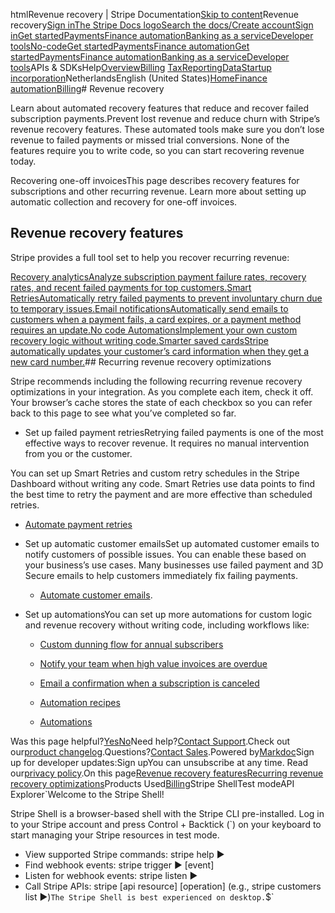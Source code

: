 htmlRevenue recovery | Stripe Documentation[Skip to content](#main-content)Revenue recovery[Sign in](https://dashboard.stripe.com/login?redirect=https%3A%2F%2Fdocs.stripe.com%2Fbilling%2Frevenue-recovery)[The Stripe Docs logo](/)[Search the docs/](#)[Create account](https://dashboard.stripe.com/register/billing)[Sign in](https://dashboard.stripe.com/login?redirect=https%3A%2F%2Fdocs.stripe.com%2Fbilling%2Frevenue-recovery)[Get started](/get-started)[Payments](/payments)[Finance automation](/finance-automation)[Banking as a service](/financial-services)[Developer tools](/development)[No-code](/no-code)[Get started](/get-started)[Payments](/payments)[Finance automation](/finance-automation)[](#)[Get started](/get-started)[Payments](/payments)[Finance automation](/finance-automation)[Banking as a service](/financial-services)[Developer tools](/development)[](#)APIs & SDKsHelp[Overview](/docs/finance-automation)[Billing](#)
[Tax](#)[Reporting](#)[Data](#)[Startup incorporation](#)NetherlandsEnglish (United States)[](#)[](#)[Home](/docs)[Finance automation](/docs/finance-automation)[Billing](/docs/billing)# Revenue recovery

Learn about automated recovery features that reduce and recover failed subscription payments.Prevent lost revenue and reduce churn with Stripe’s revenue recovery features. These automated tools make sure you don’t lose revenue to failed payments or missed trial conversions. None of the features require you to write code, so you can start recovering revenue today.

Recovering one-off invoicesThis page describes recovery features for subscriptions and other recurring revenue. Learn more about setting up automatic collection and recovery for one-off invoices.

## Revenue recovery features

Stripe provides a full tool set to help you recover recurring revenue:

[Recovery analyticsAnalyze subscription payment failure rates, recovery rates, and recent failed payments for top customers.](/billing/revenue-recovery/recovery-analytics)[Smart RetriesAutomatically retry failed payments to prevent involuntary churn due to temporary issues.](/billing/revenue-recovery/smart-retries)[Email notificationsAutomatically send emails to customers when a payment fails, a card expires, or a payment method requires an update.](/billing/revenue-recovery/customer-emails)[No code AutomationsImplement your own custom recovery logic without writing code.](/billing/revenue-recovery/automations)[Smarter saved cardsStripe automatically updates your customer’s card information when they get a new card number.](/billing/revenue-recovery/smarter-saved-cards)## Recurring revenue recovery optimizations

Stripe recommends including the following recurring revenue recovery optimizations in your integration. As you complete each item, check it off. Your browser’s cache stores the state of each checkbox so you can refer back to this page to see what you’ve completed so far.

- Set up failed payment retriesRetrying failed payments is one of the most effective ways to recover revenue. It requires no manual intervention from you or the customer.

You can set up Smart Retries and custom retry schedules in the Stripe Dashboard without writing any code. Smart Retries use data points to find the best time to retry the payment and are more effective than scheduled retries.

  - [Automate payment retries](/billing/revenue-recovery/smart-retries)


- Set up automatic customer emailsSet up automated customer emails to notify customers of possible issues. You can enable these based on your business’s use cases. Many businesses use failed payment and 3D Secure emails to help customers immediately fix failing payments.

  - [Automate customer emails](/billing/revenue-recovery/customer-emails).


- Set up automationsYou can set up more automations for custom logic and revenue recovery without writing code, including workflows like:

  - [Custom dunning flow for annual subscribers](/billing/revenue-recovery/automation-recipes#custom-dunning-flow)
  - [Notify your team when high value invoices are overdue](/billing/revenue-recovery/automation-recipes#invoice-overdue-notifications)
  - [Email a confirmation when a subscription is canceled](/billing/revenue-recovery/automation-recipes#subscription-cancellation-confirmation)

  - [Automation recipes](/billing/revenue-recovery/automation-recipes)
  - [Automations](/billing/revenue-recovery/automations)



Was this page helpful?[Yes](#)[No](#)Need help?[Contact Support](https://support.stripe.com/).Check out our[product changelog](https://stripe.com/blog/changelog).Questions?[Contact Sales](https://stripe.com/contact/sales).Powered by[Markdoc](https://markdoc.dev)Sign up for developer updates:Sign upYou can unsubscribe at any time. Read our[privacy policy](https://stripe.com/privacy).On this page[Revenue recovery features](#revenue-recovery-features)[Recurring revenue recovery optimizations](#recurring-revenue-recovery-optimizations)Products Used[Billing](/billing)Stripe ShellTest modeAPI Explorer[](https://stripe.com/docs/stripe-cli#install)`Welcome to the Stripe Shell!

Stripe Shell is a browser-based shell with the Stripe CLI pre-installed. Log in to your
Stripe account and press Control + Backtick (`) on your keyboard to start managing your Stripe
resources in test mode.

- View supported Stripe commands: stripe help ▶️
- Find webhook events: stripe trigger ▶️ [event]
- Listen for webhook events: stripe listen ▶
- Call Stripe APIs: stripe [api resource] [operation] (e.g., stripe customers list ▶️)`The Stripe Shell is best experienced on desktop.`$`